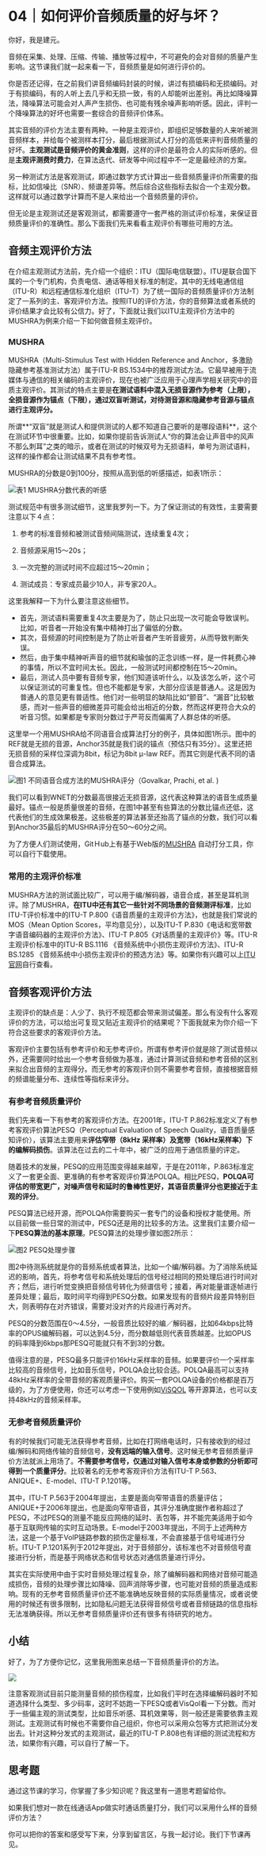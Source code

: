 # 04｜如何评价音频质量的好与坏？

你好，我是建元。

音频在采集、处理、压缩、传输、播放等过程中，不可避免的会对音频的质量产生影响。这节课我们就一起来看一下，音频质量是如何进行评价的。

你是否还记得，在之前我们讲音频编码封装的时候，讲过有损编码和无损编码。对于有损编码，有的人听上去几乎和无损一致，有的人却能听出差别。再比如降噪算法，降噪算法可能会对人声产生损伤、也可能有残余噪声影响听感。因此，评判一个降噪算法的好坏也需要一套综合的音频评价体系。

其实音频的评价方法主要有两种。一种是主观评价，即组织足够数量的人来听被测音频样本，并给每个被测样本打分，最后根据测试人打分的高低来评判音频质量的好坏。**主观测试是音频评价的黄金准则**，这样的评价是最符合人的实际听感的。但是**主观评测费时费力**，在算法迭代、研发等中间过程中不一定是最经济的方案。

另一种测试方法是客观测试，即通过数学方式计算出一些音频质量评价所需要的指标，比如信噪比（SNR）、频谱差异等。然后综合这些指标去拟合一个主观分数。这样就可以通过数学计算而不是人来给出一个音频质量的评价。

但无论是主观测试还是客观测试，都需要遵守一套严格的测试评价标准，来保证音频质量评价的准确性。那么下面我们先来看看主观评价有哪些可用的方法。

<!-- [[[read_end]]] -->

## 音频主观评价方法

在介绍主观测试方法前，先介绍一个组织：ITU（国际电信联盟）。ITU是联合国下属的一个专门机构，负责电信、通话等相关标准的制定。其中的无线电通信组（ITU-R）和远程通信标准化组织（ITU-T）为了统一国际的音频质量评价方法制定了一系列的主、客观评价方法。按照ITU的评价方法，你的音频算法或者系统的评价结果才会比较有公信力。好了，下面就让我们以ITU主观评价方法中的MUSHRA为例来介绍一下如何做音频主观评价。

### MUSHRA

MUSHRA（Multi-Stimulus Test with Hidden Reference and Anchor，多激励隐藏参考基准测试方法）属于ITU-R BS.1534中的推荐测试方法。它最早被用于流媒体与通信的相关编码的主观评价，现在也被广泛应用于心理声学相关研究中的音质主观评价。其测试的特点主要是**在测试****语****料中混入无损音源作为参考（上限），全损音源作为锚点（下限），通过双盲听测试，对待测音源和隐藏参考音源与锚点进行主观评分。**

所谓**“双盲”就是测试人和提供测试的人都不知道自己要听的是哪段语料**，这个在测试环节中很重要。比如，如果你提前告诉测试人“你的算法会让声音中的风声不那么刺耳”之类的暗示，或者在测试的时候双号为无损语料，单号为测试语料，这样的操作都会让测试结果不具有参考性。

MUSHRA的分数是0到100分，按照从高到低的听感描述，如表1所示：

![](<https://static001.geekbang.org/resource/image/94/4e/9486d05308f3b418e76d6f8ab08dbc4e.png?wh=846x164> "表1 MUSHRA分数代表的听感")

测试规范中有很多测试细节，这里我罗列一下。为了保证测试的有效性，主要需要注意以下４点：

1. 参考的标准音频和被测试音频间隔测试，连续重复4次；

2. 音频源采用15～20s；

3. 一次完整的测试时间不应超过15～20min；

4. 测试成员：专家成员最少10人，非专家20人。


<!-- -->

这里我解释一下为什么要注意这些细节。

- 首先，测试语料需要重复4次主要是为了，防止只出现一次可能会导致误判。比如，听音者一开始没有集中精神打出了偏低的分数。
- 其次，音频源的时间控制是为了防止听音者产生听音疲劳，从而导致判断失误。
- 然后，由于集中精神听声音的细节就和瑜伽的正念训练一样，是一件耗费心神的事情，所以不宜时间太长。因此，一般测试时间都控制在15～20min。
- 最后，测试人员中要有音频专家，他们知道该听什么，以及该怎么听，这个可以保证测试的可重复性。但也不能都是专家，大部分应该是普通人。这是因为普通人的意见更有普适性。他们对一些明显的缺陷比如“颤音”、“漏音”比较敏感，而对一些声音的细微差异可能会给出相近的分数，然而这样更符合大众的听音习惯。如果都是专家则分数过于严苛反而偏离了人群总体的听感。

<!-- -->

这里举一个用MUSHRA给不同语音合成算法打分的例子，具体如图1所示。图中的REF就是无损的音源，Anchor35就是我们说的锚点（预估只有35分）。这里还把无损音频的采样位深调为8bit，标记为8bit μ-law REF。而其它则是代表不同的语音合成算法。

![](<https://static001.geekbang.org/resource/image/b6/42/b65877f8c9286fac7bb200264f6c6d42.png?wh=1314x644> "图1 不同语音合成方法的MUSHRA评分（Govalkar, Prachi, et al. )")

我们可以看到WNET的分数最高很接近无损音源，这代表这种算法的语音生成质量最好。锚点一般是质量很差的音频，在图1中甚至有些算法的分数比锚点还低，这代表他们的生成效果极差。这些极差的算法甚至还抬高了锚点的分数，我们可以看到Anchor35最后的MUSHRA评分在50～60分之间。

为了方便人们测试使用，GitＨub上有基于Ｗeb版的[MUSHRA](<https://github.com/audiolabs/webMUSHRA>) 自动打分工具，你可以自行下载使用。

### 常用的主观评价标准

MUSHRA方法的测试面比较广，可以用于编/解码器，语音合成，甚至是耳机测评。除了MUSHRA，**在ITU中还有其它一些针对不同场景的音频测评标准**，比如ITU-T评价标准中的ITU-T P.800《语音质量的主观评价方法》，也就是我们常说的MOS（Mean Option Scores，平均意见分），以及ITU-T P.830《电话和宽带数字语音编码器的主观评价方法》、ITU-T P.805《对话质量的主观评价》等。ITU-R主观评价标准中的ITU-R BS.1116 《音频系统中小损伤主观评价方法》、ITU-R BS.1285 《音频系统中小损伤主观评价的预选方法》等。如果你有兴趣可以上[ITU官网](<http://www.itu.int>)自行查看。

## 音频客观评价方法

主观评价的缺点是：人少了、执行不规范都会带来测试偏差。那么有没有什么客观评价的方法，可以给出可复现又贴近主观评价的结果呢？下面我就来为你介绍一下符合这些要求的客观评价方法。

客观评价主要包括有参考评价和无参考评价。所谓有参考评价就是除了测试音频以外，还需要同时给出一个参考音频做为基准，通过计算测试音频和参考音频的区别来拟合出音频的主观得分。而无参考的客观评价则不需要参考音频，直接根据音频的频谱能量分布、连续性等指标来评分。

### 有参考音频质量评价

我们先来看一下有参考的客观评价方法。在2001年，ITU-T P.862标准定义了有参考客观评价算法PESQ（Perceptual Evaluation of Speech Quality，语音质量感知评价），该算法主要用来**评估窄带（8kHz 采样率）及宽带（16kHz采样率）下的编解码损伤**。该算法在过去的二十年中，被广泛的应用于通信质量的评定。

随着技术的发展，PESQ的应用范围变得越来越窄，于是在2011年，P.863标准定义了一套更全面、更准确的有参考客观评价算法POLQA。相比PESQ，**POLQA可评估的带宽更广，对噪声信号和延时的鲁棒性更好，其语音质量评分也更接近****于****主观的评分**。

PESQ算法已经开源，而POLQA你需要购买一套专门的设备和授权才能使用。所以目前做一些日常的测试中，PESQ还是用的比较多的方法。这里我们主要介绍一下**PESQ算法的基本原理**。PESQ算法的处理步骤如图2所示：

![](<https://static001.geekbang.org/resource/image/6f/be/6fafa1df20f14d0b91bea9fcb6ae94be.jpg?wh=1280x720> "图2 PESQ处理步骤")<br>

 图2中待测系统就是你的音频系统或者算法，比如一个编/解码器。为了消除系统延迟的影响，首先，将参考信号和系统处理后的信号经过相同的预处理后进行时间对齐；然后，进行听觉变换把音频信号转化为频谱信号；接着，再对能量谱逐帧进行差异处理；最后，取时间平均得到PESQ分数。如果发现有的音频片段差异特别巨大，则表明存在对齐错误，需要对没对齐的片段进行再对齐。

PESQ的分数范围在0～4.5分，一般音质比较好的编／解码器，比如64kbps比特率的OPUS编解码器，可以达到4.5分，而分数越低则代表音质越差。比如OPUS的码率降到6kbps那PESQ可能就只有不到3的分数。

值得注意的是，PESQ最多只能评价16kHz采样率的音频。如果要评价一个采样率比较高的音频信号，比如音乐信号，POLQA会比较合适。POLQA最高可以支持48kHz采样率的全带音频的客观质量评价。购买一套POLQA设备的价格都是百万级的，为了方便使用，你还可以考虑一下使用例如[ViSQOL](<https://arxiv.org/pdf/2004.09584.pdf>) 等开源算法，也可以支持48kHz的音频采样率。

### 无参考音频质量评价

有的时候我们可能无法获得参考音频，比如在打网络电话时，只有接收到的经过编/解码和网络传输的音频信号，**没有远端的输入信号**。这时候无参考音频质量评价方法就派上用场了。**不需要参考信号，仅通过对输入信号本身或参数的分析即可得到一个质量评分**。比较著名的无参考客观评价方法有ITU-T P.563、ANIQUE+、E-model、ITU-T P.1201等。

其中，ITU-T P.563于2004年提出，主要是面向窄带语音的质量评估；ANIQUE+于2006年提出，也是面向窄带语音，其评分准确度据作者称超过了PESQ，不过PESQ的测量不能反应网络的延时、丢包等，并不能完美适用于如今基于互联网传输的实时互动场景。E-model于2003年提出，不同于上述两种方法，这是一个基于VoIP链路参数的损伤定量标准，不会直接基于信号域进行分析。ITU-T P.1201系列于2012年提出，对于音频部分，该标准也不对音频信号直接进行分析，而是基于网络状态和信号状态对通信质量进行评分。

其实在实际使用中由于实时音频处理过程复杂，除了编解码器和网络对音频可能造成损伤，音频的处理步骤比如降噪、回声消除等步骤，也可能对音频的质量造成影响。现有的无参考音频质量评价还不能准确地反映音频的实际质量情况，或者说使用的时候还有很多限制，比如隐私问题无法获得音频信号或者音频链路的信息指标无法准确获得。所以无参考音频质量评价还有很多有待研究的地方。

## 小结

好了，为了方便你记忆，这里我用图来总结一下音频质量评价的方法。

![](<https://static001.geekbang.org/resource/image/4c/d3/4cd71c1d367686ba0a12953e68f90dd3.png?wh=1691x481>)<br>

 注意客观测试目前只能测量音频的损伤程度，比如我们平时在选择编解码器时不知道选择什么类型、多少码率，这时不妨跑一下PESQ或者VisQol看一下分数。而对于一些偏主观的测试类型，比如音乐听感、耳机效果等，则一般还是需要依靠主观测试。主观测试有时候也不需要你自己组织，你也可以采用众包等方式把测试分发出去。针对这种分发式的主观测试，最近的ITU-T P.808也有详细的测试流程和方法，如果你有兴趣，可以自行了解一下。

## 思考题

通过这节课的学习，你掌握了多少知识呢？我这里有一道思考题留给你。

如果我们想对一款在线通话App做实时通话质量打分，我们可以采用什么样的音频评价方法？

你可以把你的答案和感受写下来，分享到留言区，与我一起讨论。我们下节课再见。

